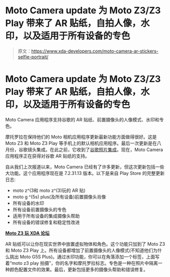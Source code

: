 # Moto Camera update 为 Moto Z3/Z3 Play 带来了 AR 贴纸，自拍人像，水印，以及适用于所有设备的专色

> 原文：<https://www.xda-developers.com/moto-camera-ar-stickers-selfie-portrait/>

# Moto Camera update 为 Moto Z3/Z3 Play 带来了 AR 贴纸，自拍人像，水印，以及适用于所有设备的专色

Moto Camera 应用程序支持谷歌的 AR 贴纸、前置摄像头的人像模式、水印和专色。

摩托罗拉在保持他们的 Moto 相机应用程序更新最新功能方面做得很好。这是 Moto Z3 和 Moto Z3 Play 等手机上的默认相机应用程序。最后一次更新是在八月份，谷歌镜头集成。在此之前，它收到了[谷歌照片集成](https://www.xda-developers.com/moto-camera-update-google-photos/)。现在，Moto Camera 应用程序正在获得对谷歌 AR 贴纸的支持。

自从我们上次报道以来，Moto Camera 已经有了许多更新，但这次更新包括一些大功能。这个应用程序现在是 7.2.31.13 版本。以下是来自 Play Store 的完整更新日志:

*   moto z^(3和 moto z^(3)玩的 AR 贴)
*   moto g ^(5s) plus(及所有设备)前置摄像头肖像
*   所有设备的水印
*   所有设备前置摄像头的专色
*   适用于所有设备的集成摄像头帮助
*   所有设备的错误修复和稳定性改进

[**Moto Z3 玩 XDA 论坛**](https://forum.xda-developers.com/z3-play)

AR 贴纸可以让你在现实世界中放置虚拟物体和角色。这个功能只加到了 Moto Z3 和 Moto Z3 Play 上。所有设备都增加了前置摄像头的人像模式(不知道他们为什么挑出 Moto G5S Plus)。通过水印功能，你可以在角落添加一个标签，上面写着“moto z3 play 拍摄”，你的名字和摩托罗拉标志。专色是一种在照片中隔离一种颜色配置文件的效果。最后，更新包括更多的摄像头帮助和错误修复。